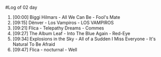 #Log of 02 day

1. [00:00] Biggi Hilmars - All We Can Be - Fool's Mate
1. [09:15] Dënver - Los Vampiros - LOS VAMPIROS
1. [09:21] Flica - Telepathy Dreams - Commes
1. [09:27] The Album Leaf - Into The Blue Again - Red-Eye
1. [09:34] Explosions in the Sky - All of a Sudden I Miss Everyone - It's Natural To Be Afraid
1. [09:47] Flica - nocturnal - Well
